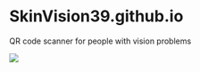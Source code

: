 # SkinVision39.github.io
QR code scanner for people with vision problems

![](https://SkinVision39.github.io)
